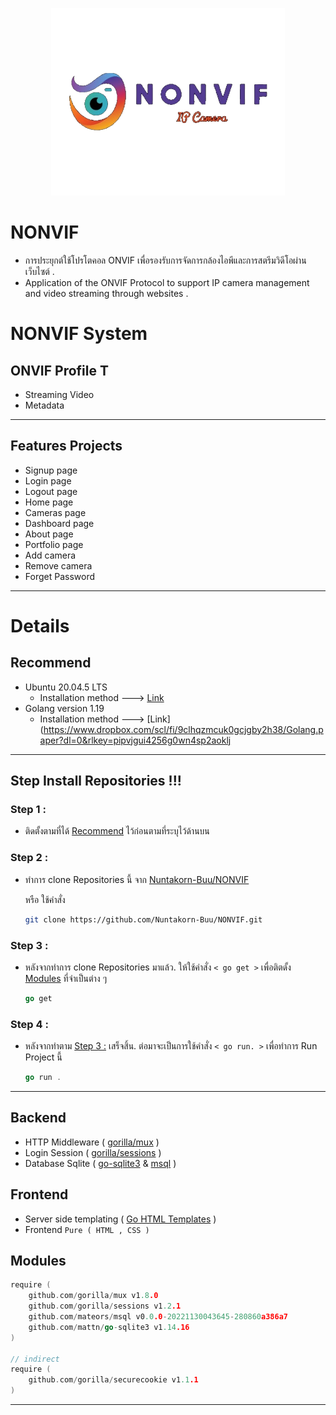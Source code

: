 <p align="center">
	<img height="300" src="https://github.com/Nuntakorn-Buu/NONVIF/blob/main/view/front-end/asset/images/logo-3.png?raw=true">
</p>

# NONVIF
* การประยุกต์ใช้โปรโตคอล ONVIF เพื่อรองรับการจัดการกล้องไอพีและการสตรีมวิดีโอผ่านเว็บไซต์ .
* Application of the ONVIF Protocol to support IP camera management and video streaming through websites .

# NONVIF System
## ONVIF Profile T 
- Streaming Video
- Metadata
---
## Features Projects
- Signup page
- Login page
- Logout page
- Home page
- Cameras page
- Dashboard page
- About page
- Portfolio page
- Add camera
- Remove camera
- Forget Password
---
# Details
## Recommend
- Ubuntu 20.04.5 LTS
    - Installation method ---> [Link](https://youtu.be/QKn5U2esuRk)
- Golang version 1.19
    - Installation method ---> [Link](https://www.dropbox.com/scl/fi/9clhqzmcuk0gcjgby2h38/Golang.paper?dl=0&rlkey=pipvjgui4256g0wn4sp2aoklj
---
## Step Install Repositories !!!
### Step 1 :
- ติดตั้งตามที่ได้ [Recommend](#recommend) ไว้ก่อนตามที่ระบุไว้ด้านบน
### Step 2 :
- ทำการ clone Repositories นี้ จาก [Nuntakorn-Buu/NONVIF](https://github.com/Nuntakorn-Buu/NONVIF)

  หรือ ใช้คำสั่ง
  ```bash
  git clone https://github.com/Nuntakorn-Buu/NONVIF.git
  ```
### Step 3 :
- หลังจากทำการ clone Repositories มาแล้ว. ให้ใช้คำสั่ง ```< go get >``` เพื่อติตดั้ง [Modules](#modules) ที่จำเป็นต่าง ๆ
    ```go
    go get
    ```
### Step 4 :
- หลังจากทำตาม [Step 3 :](#step-3) เสร็จสิ้น. ต่อมาจะเป็นการใช้คำสั่ง ```< go run. >``` เพื่อทำการ Run Project นี้
    ```go
    go run .
    ```

---

## Backend
- HTTP Middleware ( [gorilla/mux](https://github.com/gorilla/mux) )
- Login Session ( [gorilla/sessions](https://github.com/gorilla/sessions) )
- Database Sqlite ( [go-sqlite3](https://github.com/mattn/go-sqlite3) & [msql](https://github.com/mateors/msql) )
## Frontend
- Server side templating ( [Go HTML Templates](https://pkg.go.dev/html/template) )
- Frontend ```Pure ( HTML , CSS )```
## Modules
```go
require (
    github.com/gorilla/mux v1.8.0
	github.com/gorilla/sessions v1.2.1
	github.com/mateors/msql v0.0.0-20221130043645-280860a386a7
	github.com/mattn/go-sqlite3 v1.14.16
)

// indirect
require (
    github.com/gorilla/securecookie v1.1.1
) 
```
---